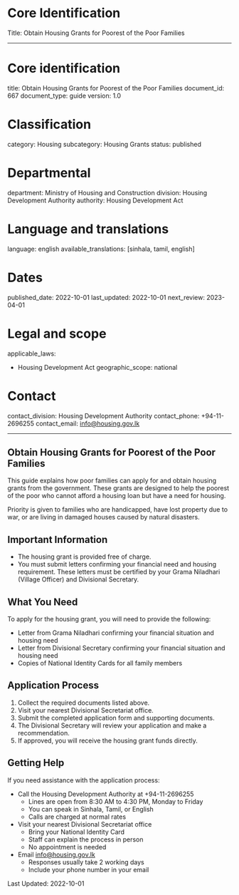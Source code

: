 # Core Identification
Title: Obtain Housing Grants for Poorest of the Poor Families

---
# Core identification
title: Obtain Housing Grants for Poorest of the Poor Families
document_id: 667
document_type: guide
version: 1.0

# Classification
category: Housing
subcategory: Housing Grants
status: published

# Departmental
department: Ministry of Housing and Construction
division: Housing Development Authority
authority: Housing Development Act

# Language and translations
language: english
available_translations: [sinhala, tamil, english]

# Dates
published_date: 2022-10-01
last_updated: 2022-10-01
next_review: 2023-04-01

# Legal and scope
applicable_laws:
 - Housing Development Act
geographic_scope: national

# Contact
contact_division: Housing Development Authority
contact_phone: +94-11-2696255
contact_email: info@housing.gov.lk

---

## Obtain Housing Grants for Poorest of the Poor Families

This guide explains how poor families can apply for and obtain housing grants from the government. These grants are designed to help the poorest of the poor who cannot afford a housing loan but have a need for housing.

Priority is given to families who are handicapped, have lost property due to war, or are living in damaged houses caused by natural disasters.

## Important Information

- The housing grant is provided free of charge.
- You must submit letters confirming your financial need and housing requirement. These letters must be certified by your Grama Niladhari (Village Officer) and Divisional Secretary.

## What You Need

To apply for the housing grant, you will need to provide the following:

- Letter from Grama Niladhari confirming your financial situation and housing need
- Letter from Divisional Secretary confirming your financial situation and housing need
- Copies of National Identity Cards for all family members

## Application Process

1. Collect the required documents listed above.
2. Visit your nearest Divisional Secretariat office.
3. Submit the completed application form and supporting documents.
4. The Divisional Secretary will review your application and make a recommendation.
5. If approved, you will receive the housing grant funds directly.

## Getting Help

If you need assistance with the application process:

- Call the Housing Development Authority at +94-11-2696255
    - Lines are open from 8:30 AM to 4:30 PM, Monday to Friday
    - You can speak in Sinhala, Tamil, or English
    - Calls are charged at normal rates
- Visit your nearest Divisional Secretariat office
    - Bring your National Identity Card
    - Staff can explain the process in person
    - No appointment is needed
- Email info@housing.gov.lk
    - Responses usually take 2 working days
    - Include your phone number in your email

Last Updated: 2022-10-01